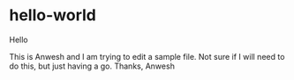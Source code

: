 # hello-world
Hello

This is Anwesh and I am trying to edit a sample file.
Not sure if I will need to do this, but just having a go. Thanks, Anwesh
